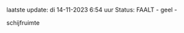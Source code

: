 laatste update: 
di 14-11-2023  6:54   uur 
Status: FAALT - geel - 
<div class="service Y">schijfruimte</div>